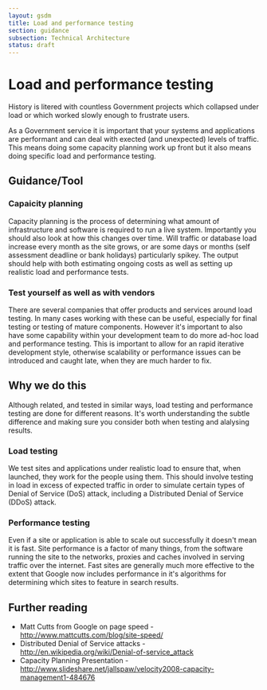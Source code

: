 ```yaml
---
layout: gsdm
title: Load and performance testing
section: guidance
subsection: Technical Architecture
status: draft
---
```

    
# Load and performance testing

History is litered with countless Government projects which collapsed under
load or which worked slowly enough to frustrate users.

As a Government service it is important that your systems and applications are
performant and can deal with exected (and unexpected) levels of traffic. This
means doing some capacity planning work up front but it also means doing
specific load and performance testing. 

## Guidance/Tool

### Capaicity planning

Capacity planning is the process of determining what amount of
infrastructure and software is required to run a live system.
Importantly you should also look at how this changes over time. Will
traffic or database load increase every month as the site grows, or are
some days or months (self assessment deadline or bank holidays)
particularly spikey. The output should help with both estimating ongoing
costs as well as setting up realistic load and performance tests.

### Test yourself as well as with vendors

There are several companies that offer products and services around load
testing. In many cases working with these can be useful, especially for
final testing or testing of mature components. However it's important to
also have some capability within your development team to do more ad-hoc
load and performance testing. This is important to allow for an
rapid iterative development style, otherwise scalability or performance
issues can be introduced and caught late, when they are much harder to
fix.

## Why we do this

Although related, and tested in similar ways, load testing and
performance testing are done for different reasons. It's worth
understanding the subtle difference and making sure you consider both
when testing and alalysing results.

### Load testing

We test sites and applications under realistic load to ensure that, when
launched, they work for the people using them. This should involve
testing in load in excess of expected traffic in order to simulate
certain types of Denial of Service (DoS) attack, including a Distributed
Denial of Service (DDoS) attack.

### Performance testing

Even if a site or application is able to scale out successfully it
doesn't mean it is fast. Site performance is a factor of many things,
from the software running the site to the networks, proxies and caches
involved in serving traffic over the internet. Fast sites are generally
much more effective to the extent that Google now includes performance
in it's algorithms for determining which sites to feature in search
results.

## Further reading

* Matt Cutts from Google on page speed -
http://www.mattcutts.com/blog/site-speed/
* Distributed Denial of Service attacks -
http://en.wikipedia.org/wiki/Denial-of-service_attack
* Capacity Planning Presentation -
http://www.slideshare.net/jallspaw/velocity2008-capacity-management1-484676
